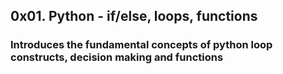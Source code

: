 ## 0x01. Python - if/else, loops, functions

### Introduces the fundamental concepts of python loop constructs, decision making and functions
